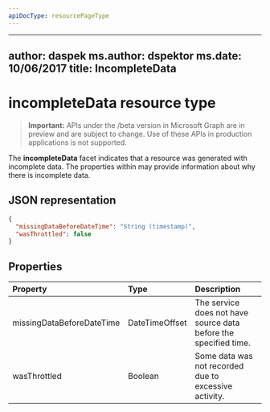 ```yaml
---
apiDocType: resourcePageType
---
```

---
author: daspek
ms.author: dspektor
ms.date: 10/06/2017
title: IncompleteData
---
# incompleteData resource type

 > **Important:** APIs under the /beta version in Microsoft Graph are in preview and are subject to change. Use of these APIs in production applications is not supported.

The **incompleteData** facet indicates that a resource was generated with incomplete data.
The properties within may provide information about why there is incomplete data.

## JSON representation

<!-- { "blockType": "resource", "@type": "microsoft.graph.incompleteData" } -->

```json
{
  "missingDataBeforeDateTime": "String (timestamp)",
  "wasThrottled": false
}
```

## Properties

| Property                  | Type           | Description
|:--------------------------|:---------------|:--------------------------------
| missingDataBeforeDateTime | DateTimeOffset | The service does not have source data before the specified time.
| wasThrottled              | Boolean        | Some data was not recorded due to excessive activity.

<!-- {
  "type": "#page.annotation",
  "section": "documentation",
  "tocPath": "Facets/IncompleteData"
} -->
